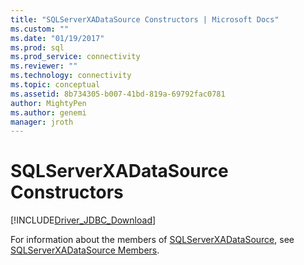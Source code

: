 ```yaml
---
title: "SQLServerXADataSource Constructors | Microsoft Docs"
ms.custom: ""
ms.date: "01/19/2017"
ms.prod: sql
ms.prod_service: connectivity
ms.reviewer: ""
ms.technology: connectivity
ms.topic: conceptual
ms.assetid: 8b734305-b007-41bd-819a-69792fac0781
author: MightyPen
ms.author: genemi
manager: jroth
---
```

# SQLServerXADataSource Constructors
[!INCLUDE[Driver_JDBC_Download](../../../includes/driver_jdbc_download.md)]

  For information about the members of [SQLServerXADataSource](../../../connect/jdbc/reference/sqlserverxadatasource-class.md), see [SQLServerXADataSource Members](../../../connect/jdbc/reference/sqlserverxadatasource-members.md).  
  
  
